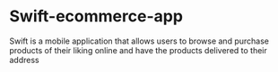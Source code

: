 # Swift-ecommerce-app
Swift is a mobile application that allows users to browse and purchase products of their liking online and have the products delivered to their address
